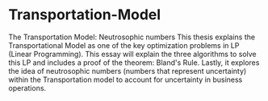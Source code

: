 # Transportation-Model
The Transportation Model: Neutrosophic numbers
This thesis explains the Transportational Model as one of the key optimization problems in LP (Linear Programming). This essay will explain the three algorithms to solve this LP and includes a proof of the theorem: Bland's Rule. Lastly, it explores the idea of neutrosophic numbers (numbers that represent uncertainty) within the Transportation model to account for uncertainty in business operations. 
